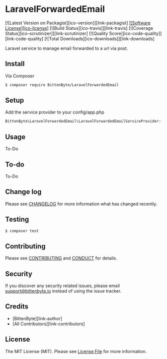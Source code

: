 # LaravelForwardedEmail

[![Latest Version on Packagist][ico-version]][link-packagist]
[![Software License][ico-license]](LICENSE.md)
[![Build Status][ico-travis]][link-travis]
[![Coverage Status][ico-scrutinizer]][link-scrutinizer]
[![Quality Score][ico-code-quality]][link-code-quality]
[![Total Downloads][ico-downloads]][link-downloads]

Laravel service to manage email forwarded to a url via post.

## Install

Via Composer

``` bash
$ composer require BittenByte/LaravelForwardedEmail
```

## Setup

Add the service provider to your config/app.php
``` bash
BittenByte\LaravelForwardedEmail\LaravelForwardedEmailServiceProvider::class,
```

## Usage

To-Do

## To-do

To-Do

## Change log

Please see [CHANGELOG](CHANGELOG.md) for more information what has changed recently.

## Testing

``` bash
$ composer test
```

## Contributing

Please see [CONTRIBUTING](CONTRIBUTING.md) and [CONDUCT](CONDUCT.md) for details.

## Security

If you discover any security related issues, please email support@bittenbyte.io instead of using the issue tracker.

## Credits

- [BittenByte][link-author]
- [All Contributors][link-contributors]

## License

The MIT License (MIT). Please see [License File](LICENSE.md) for more information.